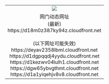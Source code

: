 ﻿<table>
  <tr></tr>
  <tr><td colspan=2 align=center><img src="https://d18m0z387ky94z.cloudfront.net/Up/oGate.jpg" /></td></tr>
  <tr><td colspan=2 align=center>网门动态网址<br/>(最新)
<br>https://d18m0z387ky94z.cloudfront.net
<br/><br/>(以下网址可能失效)
<br>https://deyav2358lbml.cloudfront.net
<br>https://d1dgpqqdj4yydu.cloudfront.net
<br>https://d1kezwv04lulh1.cloudfront.net
<br>https://dgw65ybvgthmt.cloudfront.net
<br>https://d1a1yiqehjv8v8.cloudfront.net
    </td>
  </tr>
</table>
